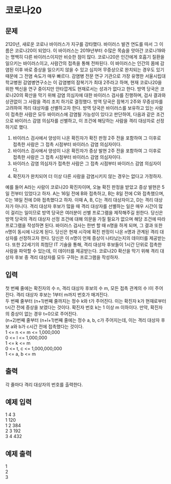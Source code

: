 # 코로나20

## 문제

2120년, 새로운 코로나 바이러스가 지구를 강타했다.
바이러스 발견 연도를 따서 그 이름은 코로나20이 되었다.
이 바이러스는 2019년부터 수많은 목숨을 앗아간 코로나19와는 명백히 다른 바이러스이지만 비슷한 점이 많다.
코로나20은 인간에게 호흡기 질환을 일으키는 바이러스이고, 사람간의 접촉을 통해 전파된다.
이 바이러스는 인간의 몸에 감염된 이후 바로 증상을 일으키지 않을 수 있고 심지어 무증상으로 완치되는 경우도 있기 때문에 그 전염 속도가 매우 빠르다.
감염병 전문 연구 기관으로 가장 유명한 서울시립대학교병원 감염병연구소는 이 감염병의 잠복기가 최대 2주라고 하며, 현재 코로나20을 위한 백신을 연구 중이지만 안타깝게도 현재로서는 성과가 없다고 한다.
방역 당국은 코로나20의 확산을 막기 위해 감염 의심자에 대한 바이러스 검사를 진행하며, 검사 결과와 상관없이 그 사람을 격리 조치 하기로 결정했다.
방역 당국은 잠복기 2주와 무증상자를 고려하여 격리 대상자를 선별하고자 한다.
방역 당국은 바이러스를 보유하고 있는 사람이 접촉한 사람은 모두 바이러스에 감염될 가능성이 있다고 판단하여, 다음과 같은 조건으로 바이러스 감염 의심자를 선별하고, 이 조건에 해당하는 사람을 격리 대상자로 선정하기로 했다.
1. 바이러스 검사에서 양성이 나온 확진자가 확진 판정 2주 전을 포함하여 그 이후로 접촉한 사람은 그 접촉 시점부터 바이러스 감염 의심자이다.
2. 바이러스 검사에서 양성이 나온 확진자가 증상 발현 2주 전을 포함하여 그 이후로 접촉한 사람은 그 접촉 시점부터 바이러스 감염 의심자이다.
3. 바이러스 감염 의심자가 접촉한 사람은 그 접촉 시점부터 바이러스 감염 의심자이다.
4. 확진자가 완치되어 더 이상 다른 사람을 감염시키지 않는 경우는 없다고 가정하자.  

예를 들어 A라는 사람이 코로나20 확진자이며, 오늘 확진 판정을 받았고 증상 발현은 5일 전부터 있었다고 하자.
A는 16일 전에 B와 접촉하고, B는 8일 전에 C와 접촉했으며, C는 18일 전에 D와 접촉했다고 하자. 이때 A, B, C는 격리 대상자이고, D는 격리 대상자가 아니다.
격리 대상자 후보가 많을 때 격리 대상자를 선별하는 일은 매우 시간이 많이 걸리는 일이므로 방역 당국은 여러분이 선별 프로그램을 제작해주길 원한다.
당신은 방역 당국의 격리 대상자 선정 조건에 대해 의문을 가질 필요가 없으며 해당 조건에 따라 프로그램을 작성하면 된다.
바이러스 검사는 한번 할 때 n명을 하게 되며, 그 결과 또한 n명이 동시에 나오게 된다.
당신은 현재 시각에 확진 판정이 나온 n명과 관계된 격리 대상자를 선정하고자 한다.
당신은 이 n명이 언제 증상이 나타났는지의 데이터를 제공받는다.
또한 22세기의 최첨단 IT 기술을 통해, 격리 대상자 후보들이 1시간 단위로 접촉한 사람을 파악할 수 있는데, 이 데이터를 제공받는다.
코로나20 확산을 막기 위해 격리 대상자 후보 중 격리 대상자를 모두 구하는 프로그램을 작성하자.

## 입력
첫 번째 줄에는 확진자의 수 n, 격리 대상자 후보의 수 m, 모든 접촉 관계의 수 l이 주어진다.
격리 대상자 후보는 1부터 m까지 번호가 매겨진다.  
두 번째 줄부터 (n+1)번째 줄까지는 정수 k와 t가 주어진다.
이는 확진자 k가 현재로부터 t시간 전에 증상을 보였다는 것이다.
확진자 번호 k는 1 이상 m 이하이다.
만약, 확진자의 증상이 없는 경우 t=0으로 주어진다.  
(n+2)번째 줄부터 (n+l+1)번째 줄에는 정수 a, b, c가 주어지는데, 이는 격리 대상자 후보 a와 b가 c시간 전에 접촉했다는 것이다.  
1 <= n <= m <= 1,000,000  
0 <= l <= 1,000,000  
1 <= k <= m  
0 <= t, c <= 1,000,000,000  
1 <= a, b <= m

## 출력
각 줄마다 격리 대상자의 번호를 출력한다.

## 예제 입력
1 4 3  
1 120  
1 2 384  
2 3 192  
3 4 432  

## 예제 출력
1  
2  
3